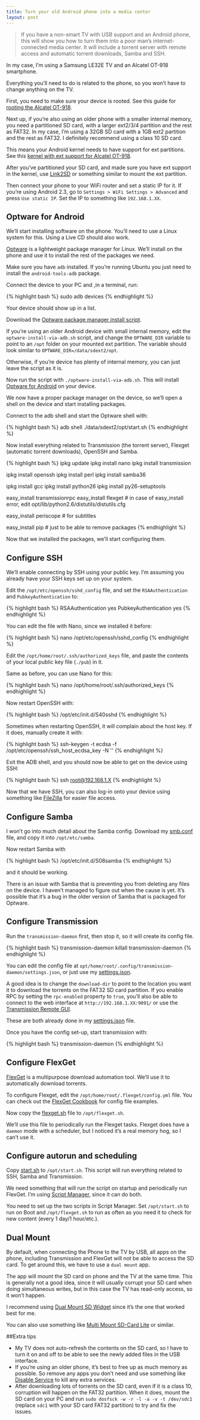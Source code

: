 ```yaml
---
title: Turn your old Android phone into a media center
layout: post
---
```


> If you have a non-smart TV with USB support and an Android phone, this will show you how to turn them into a poor man’s internet-connected media center. It will include a torrent server with remote access and automatic torrent downloads, Samba and SSH.

In my case, I’m using a Samsung LE32E TV and an Alcatel OT-918 smartphone.

Everything you’ll need to do is related to the phone, so you won’t have to change anything on the TV.

First, you need to make sure your device is rooted. See this guide for [rooting the Alcatel OT-918](http://forum.xda-developers.com/showthread.php?t=1748927).

Next up, if you’re also using an older phone with a smaller internal memory, you need a partitioned SD card, with a larger ext2/3/4 partition and the rest as FAT32. In my case, I’m using a 32GB SD card with a 1GB ext2 partition and the rest as FAT32. I definitely recommend using a class 10 SD card.

This means your Android kernel needs to have support for ext partitions.
See this [kernel with ext support for Alcatel OT-918](http://forum.xda-developers.com/showpost.php?p=42693393&postcount=239).

After you’ve partitioned your SD card, and made sure you have ext support in the kernel, use [Link2SD](https://play.google.com/store/apps/details?id=com.buak.Link2SD&hl=en) or something similar to mount the ext partition.

Then connect your phone to your WiFi router and set a static IP for it. If you’re using Android 2.3, go to `Settings > WiFi Settings > Advanced` and press `Use static IP`. Set the IP to something like `192.168.1.XX`.

## Optware for Android

We’ll start installing software on the phone. You’ll need to use a Linux system for this. Using a Live CD should also work.

[Optware](http://www.nslu2-linux.org/wiki/Optware/HomePage) is a lightweight package manager for Linux. We’ll install on the phone and use it to install the rest of the packages we need.

Make sure you have `adb` installed. If you’re running Ubuntu you just need to install the `android-tools-adb` package.

Connect the device to your PC and ,in a terminal, run:

{% highlight bash %}
sudo adb devices
{% endhighlight %}

Your device should show up in a list.

Download the [Optware package manager install script](https://github.com/pfalcon/optware-android/blob/master/optware-install-via-adb.sh).

If you’re using an older Android device with small internal memory, edit the `optware-install-via-adb.sh` script, and change the `OPTWARE_DIR` variable to point to an `/opt` folder on your mounted ext partition.
The variable should look similar to `OPTWARE_DIR=/data/sdext2/opt`.

Otherwise, if you’re device has plenty of internal memory, you can just leave the script as it is.

Now run the script with `./optware-install-via-adb.sh`. This will install [Optware for Android](https://github.com/pfalcon/optware-android) on your device.

We now have a proper package manager on the device, so we’ll open a shell on the device and start installing packages.

Connect to the adb shell and start the Optware shell with:

{% highlight bash %}
adb shell
./data/sdext2/opt/start.sh
{% endhighlight %}

Now install everything related to Transmission (the torrent server), Flexget (automatic torrent downloads), OpenSSH and Samba.

{% highlight bash %}
ipkg update
ipkg install nano
ipkg install transmission

ipkg install openssh
ipkg install perl
ipkg install samba36

ipkg install gcc
ipkg install python26
ipkg install py26-setuptools

easy_install transmissionrpc
easy_install flexget # in case of easy_install error, edit opt/lib/python2.6/distutils/distutils.cfg

easy_install periscope # for subtitles

easy_install pip # just to be able to remove packages
{% endhighlight %}

Now that we installed the packages, we’ll start configuring them.

## Configure SSH

We’ll enable connecting by SSH using your public key. I’m assuming you already have your SSH keys set up on your system.

Edit the `/opt/etc/openssh/sshd_config` file, and set the `RSAAuthentication` and `PubkeyAuthentication` to:

{% highlight bash %}
RSAAuthentication yes
PubkeyAuthentication yes
{% endhighlight %}

You can edit the file with Nano, since we installed it before:

{% highlight bash %}
nano /opt/etc/openssh/sshd_config
{% endhighlight %}

Edit the `/opt/home/root/.ssh/authorized_keys` file, and paste the contents of your local public key file (`./pub`) in it.

Same as before, you can use Nano for this:

{% highlight bash %}
nano /opt/home/root/.ssh/authorized_keys
{% endhighlight %}

Now restart OpenSSH with:

{% highlight bash %}
/opt/etc/init.d/S40sshd
{% endhighlight %}

Sometimes when restarting OpenSSH, it will complain about the host key. If it does, manually create it with:

{% highlight bash %}
ssh-keygen -t ecdsa -f /opt/etc/openssh/ssh_host_ecdsa_key -N ''
{% endhighlight %}

Exit the ADB shell, and you should now be able to get on the device using SSH:

{% highlight bash %}
ssh root@192.168.1.X
{% endhighlight %}

Now that we have SSH, you can also log-in onto your device using something like [FileZilla](https://filezilla-project.org/) for easier file access.

## Configure Samba

I won’t go into much detail about the Samba config. Download my [smb.conf](https://github.com/ghinda/optware-mediacenter/blob/master/opt/etc/samba/smb.conf) file, and copy it into `/opt/etc/samba`.

Now restart Samba with

{% highlight bash %}
/opt/etc/init.d/S08samba
{% endhighlight %}

and it should be working.

There is an issue with Samba that is preventing you from deleting any files on the device. I haven’t managed to figure out when the cause is yet. It’s possible that it’s a bug in the older version of Samba that is packaged for Optware.

## Configure Transmission

Run the `transmission-daemon` first, then stop it, so it will create its config file.

{% highlight bash %}
transmission-daemon
killall transmission-daemon
{% endhighlight %}

You can edit the config file at `opt/home/root/.config/transmission-daemon/settings.json`, or just use my [settings.json](https://github.com/ghinda/optware-mediacenter/blob/master/opt/home/root/.config/transmission-daemon/settings.json).

A good idea is to change the `download-dir` to point to the location you want it to download the torrents on the FAT32 SD card partition. If you enable RPC by setting the `rpc-enabled` property to `true`, you’ll also be able to connect to the web interface at `http://192.168.1.XX:9091/` or use the [Transmission Remote GUI](https://code.google.com/p/transmisson-remote-gui/).

These are both already done in my [settings.json](https://github.com/ghinda/optware-mediacenter/blob/master/opt/home/root/.config/transmission-daemon/settings.json) file.

Once you have the config set-up, start transmission with:

{% highlight bash %}
transmission-daemon
{% endhighlight %}


## Configure FlexGet

[FlexGet](http://flexget.com/) is a multipurpose download automation tool. We’ll use it to automatically download torrents.

To configure Flexget, edit the `/opt/home/root/.flexget/config.yml` file. You can check out the [FlexGet Cookbook](http://flexget.com/wiki/Cookbook) for config file examples.

Now copy the [flexget.sh](https://github.com/ghinda/optware-mediacenter/blob/master/opt/flexget.sh) file to `/opt/flexget.sh`.

We’ll use this file to periodically run the Flexget tasks. Flexget does have a `daemon` mode with a scheduler, but I noticed it’s a real memory hog, so I can’t use it.


## Configure autorun and scheduling

Copy [start.sh](https://github.com/ghinda/optware-mediacenter/blob/master/opt/start.sh) to `/opt/start.sh`. This script will run everything related to SSH, Samba and Transmission.

We need something that will run the script on startup and periodically run FlexGet. I’m using [Script Manager](https://play.google.com/store/apps/details?id=os.tools.scriptmanager&hl=en), since it can do both.

You need to set up the two scripts in Script Manager. Set `/opt/start.sh` to run on Boot and `/opt/flexget.sh` to run as often as you need it to check for new content (every 1 day/1 hour/etc.).


## Dual Mount

By default, when connecting the Phone to the TV by USB, all apps on the phone, including Transmission and FlexGet will not be able to access the SD card. To get around this, we have to use a `dual mount` app.

The app will mount the SD card on phone and the TV at the same time. This is generally not a good idea, since it will usually corrupt your SD card when doing simultaneous writes, but in this case the TV has read-only access, so it won’t happen.

I recommend using [Dual Mount SD Widget](https://play.google.com/store/apps/details?id=com.protocol.x.USB) since it’s the one that worked best for me.

You can also use something like [Multi Mount SD-Card Lite](https://play.google.com/store/apps/details?id=com.rafoid.multimountsdcard.widget.free) or similar.


##Extra tips

* My TV does not auto-refresh the contents on the SD card, so I have to turn it on and off to be able to see the newly added files in the USB interface.
* If you’re using an older phone, it’s best to free up as much memory as possible. So remove any apps you don’t need and use something like [Disable Service](https://play.google.com/store/apps/details?id=cn.wq.disableservice) to kill any extra services.
* After downloading lots of torrents on the SD card, even if it is a class 10, corruption will happen on the FAT32 partition. When it does, mount the SD card on your PC and run `sudo dosfsck -w -r -l -a -v -t /dev/sdc1` (replace `sdc1` with your SD card FAT32 partition) to try and fix the issues.

